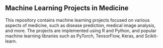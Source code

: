 ## Machine Learning Projects in Medicine

This repository contains machine learning projects focused on various aspects of medicine, such as disease prediction, medical image analysis, and more. The projects are implemented using R and Python, and popular machine learning libraries such as PyTorch, TensorFlow, Keras, and Scikit-learn.
